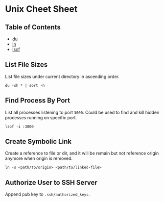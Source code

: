 # Unix Cheet Sheet

## Table of Contents

* [du](#list-file-sizes)
* [ln](#create-symbolic-link)
* [lsof](#find-process-by-port)

## List File Sizes

List file sizes under current directory in ascending order.

```
du -sh * | sort -h
```

## Find Process By Port

List all processes listening to port `3000`. Could be used to find and kill hidden processes running on specific port.

```
lsof -i :3000
```

## Create Symbolic Link

Create a reference to file or dir, and it will be remain but not reference origin anymore when origin is removed.

```
ln -s <path/to/origin> <path/to/linked-file>
```

## Authorize User to SSH Server

Append pub key to `.ssh/authorized_keys`.
